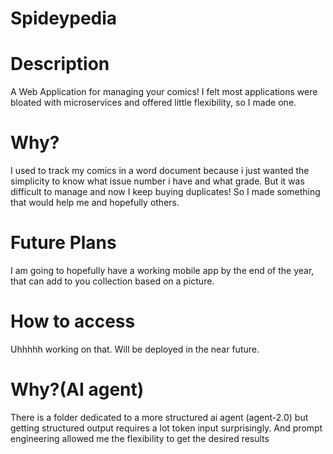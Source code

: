 # Spideypedia

# Description
A Web Application for managing your comics! I felt most applications were bloated with microservices and offered little flexibility, so I made one.

# Why?
I used to track my comics in a word document because i just wanted the simplicity to know what issue number i have and what grade. But it was difficult to manage and now I keep buying duplicates! So I made something that would help me and hopefully others.

# Future Plans
I am going to hopefully have a working mobile app by the end of the year, that can add to you collection based on a picture.

# How to access
Uhhhhh working on that. Will be deployed in the near future.

# Why?(AI agent)
There is a folder dedicated to a more structured ai agent (agent-2.0) but getting structured output requires a lot token input surprisingly. And prompt engineering allowed me the flexibility to get the desired results